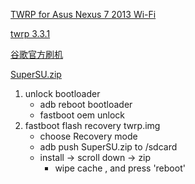 [](...menustart)


[](...menuend)


[TWRP for Asus Nexus 7 2013 Wi-Fi](https://twrp.me/asus/asusnexus72013wifi.html)

[twrp 3.3.1](https://dl.twrp.me/flo/twrp-3.3.1-0-flo.img)

[谷歌官方刷机](https://developers.google.com/android/images?hl=zh-cn)

[SuperSU.zip](https://download.chainfire.eu/1220/SuperSU/SR5-SuperSU-v2.82-SR5-20171001224502.zip?retrieve_file=1)

1. unlock bootloader
    - adb reboot bootloader
    - fastboot oem unlock
2. fastboot flash recovery twrp.img
    - choose Recovery mode
    - adb push SuperSU.zip to /sdcard
    - install -> scroll down -> zip
        - wipe cache , and press 'reboot'


    


